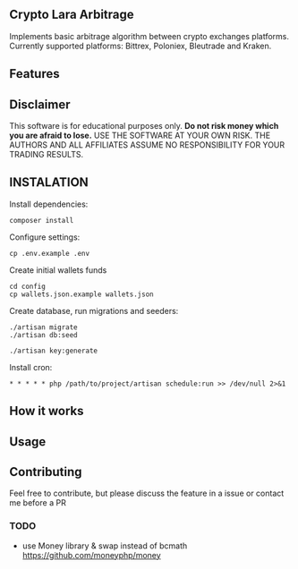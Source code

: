 
Crypto Lara Arbitrage
--- 

Implements basic arbitrage algorithm between crypto exchanges platforms. Currently supported platforms: Bittrex, Poloniex, Bleutrade and Kraken.


## Features



## Disclaimer
   
   This software is for educational purposes only. __Do not risk money which you are afraid to lose.__ USE THE SOFTWARE AT YOUR OWN RISK. THE AUTHORS AND ALL AFFILIATES ASSUME NO RESPONSIBILITY FOR YOUR TRADING RESULTS.

## INSTALATION

Install dependencies: 
    
    composer install

Configure settings:  

    cp .env.example .env

Create initial wallets funds

    cd config
    cp wallets.json.example wallets.json


Create database, run migrations and seeders:

    ./artisan migrate
    ./artisan db:seed
    
    ./artisan key:generate 

Install cron:


    * * * * * php /path/to/project/artisan schedule:run >> /dev/null 2>&1


## How it works



## Usage

       
## Contributing

Feel free to contribute, but please discuss the feature in a issue or contact me before a PR 
    

### TODO


* use Money library & swap instead of bcmath
    https://github.com/moneyphp/money


